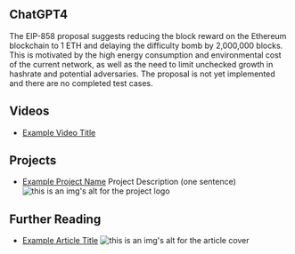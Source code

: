 ## ChatGPT4

The EIP-858 proposal suggests reducing the block reward on the Ethereum blockchain to 1 ETH and delaying the difficulty bomb by 2,000,000 blocks. This is motivated by the high energy consumption and environmental cost of the current network, as well as the need to limit unchecked growth in hashrate and potential adversaries. The proposal is not yet implemented and there are no completed test cases.

## Videos

- [Example Video Title](https://www.youtube.com/watch?v=TDGq4aeevgY)

## Projects

- [Example Project Name](https://xxxx.xxx/xxxxx) Project Description (one sentence) ![this is an img's alt for the project logo](https://xxxx.xxx/project-logo.xxx)

## Further Reading

- [Example Article Title](https://xxxx.xxx/xxxxx) ![this is an img's alt for the article cover](https://xxxx.xxx/article-cover.xxx)
